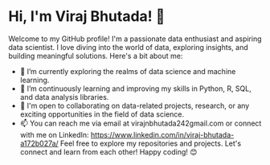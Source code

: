 # Hi, I'm Viraj Bhutada! 👋

Welcome to my GitHub profile! I'm a passionate data enthusiast and aspiring data scientist. I love diving into the world of data, exploring insights, and building meaningful solutions. Here's a bit about me:

- 🔭 I’m currently exploring the realms of data science and machine learning.
- 🌱 I’m continuously learning and improving my skills in Python, R, SQL, and data analysis libraries.
- 💼 I'm open to collaborating on data-related projects, research, or any exciting opportunities in the field of data science.
- 📫 You can reach me via email at virajnbhutada242gmail.com or connect with me on LinkedIn: https://www.linkedin.com/in/viraj-bhutada-a172b027a/
Feel free to explore my repositories and projects. Let's connect and learn from each other! Happy coding! 😊
